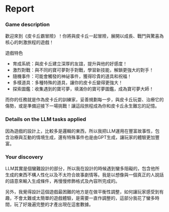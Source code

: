 # Report
### Game description
歡迎來到《皮卡丘霸冒險》！你將與皮卡丘一起冒險，展開以成長、戰鬥與驚喜為核心的刺激旅程的遊戲！

遊戲特色
- 育成系統：與皮卡丘建立深厚的友誼，提升與他的好感度！
- 激烈對戰：與不同的寶可夢對手對戰，學習新技能，解鎖更強大的對手！
- 隨機事件：可能會觸發的神祕事件，獲得珍貴的道具和祝福！
- 多樣道具：多種特殊的道具，讓你的皮卡丘變得更強大！
- 探索圖鑑：收集遇到的寶可夢，填滿你的寶可夢圖鑑，成為寶可夢大師！

而你的任務就是作為皮卡丘的訓練家，妥善規劃每一步，與皮卡丘玩耍、治療它的傷勢，或是準備迎接下一場挑戰！讓這段旅程成為你和皮卡丘永生難忘的記憶。
### Details on the LLM tasks applied
因為遊戲的設計上，比較多是邏輯的東西，所以我把LLM運用在豐富故事性，包含治療與互動的情境生成，還有特殊事件也是由GPT生成，讓玩家的體驗更加豐富。
### Your discovery
LLM其實是個蠻難設計的部分，所以我在設計的時候遇到蠻多阻礙的，包含他所生成的東西不構人性化以及不太符合故事劇情等。我是以想像與一個真正的人說話的語意來輸入生成條件，再慢慢修飾格式及內容所完成的。

另外，我覺得設計這個遊戲最困難的地方是在做平衡性調整，如何讓玩家感受到有趣，不會太難或太簡單的遊戲體驗，是需要一直作調整的，這部分我花了蠻多時間，玩了好幾遍完整的才產出現在這套數據。
